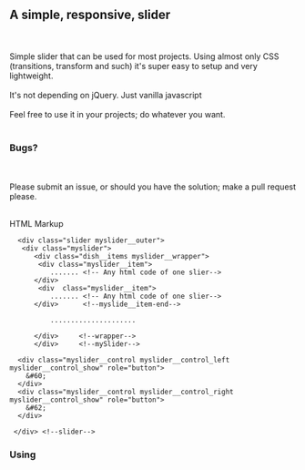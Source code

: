 <h2>A simple, responsive, slider</h2><br><br>
Simple slider that can be used for most projects. Using almost only CSS (transitions, transform and such) it's super easy to setup and very lightweight.<br><br>
It's not depending on jQuery. Just vanilla javascript <br><br>
Feel free to use it in your projects; do whatever you want.<br><br>
<h3>Bugs?</h3><br><br>
Please submit an issue, or should you have the solution; make a pull request please.<br><br>

HTML Markup

      <div class="slider myslider__outer">
       <div class="myslider">
          <div class="dish__items myslider__wrapper">
           <div class="myslider__item">   
              ....... <!-- Any html code of one slier-->
          </div>      
           <div  class="myslider__item">
              ....... <!-- Any html code of one slier-->
          </div>      <!--myslide__item-end-->
            
              .....................
                  
          </div>     <!--wrapper-->            
          </div>     <!--mySlider-->            

      <div class="myslider__control myslider__control_left myslider__control_show" role="button">
        &#60;
      </div>
      <div class="myslider__control myslider__control_right myslider__control_show" role="button">
        &#62;
      </div> 

     </div> <!--slider-->



<h3>Using</h3>
<link rel="stylesheet" href="lg-simple-js-slider.css"><br><br>
<script type="text/javascript" src="lg-simple-js-slider.js "></script><br><br>

<script type="text/javascript"><br>
let slider = simpleSlider('.myslider', {<br>
      isCycling: true,<br>
      direction: 'right',<br>
      interval: 2000,<br>
      pause: true<br>
    })<br>
</script>
